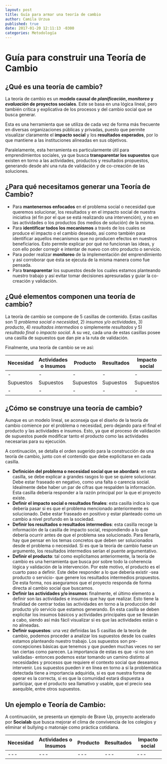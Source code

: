 ```yaml
---
layout: post
title: Guía para armar una teoría de cambio
author: Camila Urzua
published: true
date: 2017-01-20 12:11:13 -0300
categories: Metodología
---
```


# **Guía para construir una Teoría de Cambio**

## **¿Qué es una teoría de cambio?**


La teoría de cambio es un **modelo causal de *planificación*, *monitoreo* y *evaluación* de proyectos sociales**. Este se basa en una lógica lineal, pero también crítica y explicativa de los procesos y del cambio social que se busca generar.

Esta es una herramienta que se utiliza de cada vez de forma más frecuente en diversas organizaciones públicas y privadas, puesto que permite visualizar claramente el **impacto social** y los **resultados esperados**, por lo que mantiene a las instituciones alineadas en sus objetivos.

Paralelamente, esta herramienta es particularmente útil para emprendimientos sociales, ya que busca **transparentar los supuestos** que existen en torno a las actividades, productos y resultados propuestos, generando desde ahí una ruta de validación y de co-creación de las soluciones.

## ¿Para qué necesitamos generar una Teoría de Cambio?

* Para **mantenernos enfocados** en el problema social o necesidad que queremos solucionar, los resultados y en el impacto social de nuestra iniciativa (el fin por el que se está realizando una intervención), y no en las actividades o los productos (los medios de solución) de la misma.
* Para **identificar todos los mecanismos** a través de los cuales se produce el impacto o el cambio deseado, así como también para identificar aquellos mecanismos que no producen efectos en nuestros beneficiarios. Esto permite explicar por qué no funcionan las ideas, y con ello poder corregir e intentar de nuevo con otro producto o servicio.
* Para poder realizar **monitoreo** de la implementación del emprendimiento y así corroborar que ésta se ejecuta de la misma manera como fue pensada.
* Para **transparentar** los supuestos desde los cuales estamos planteando nuestro trabajo y así evitar tomar decisiones apresuradas y guiar la co-creación y validación. 

## **¿Qué elementos componen una teoría de cambio?**

La teoría de cambio se compone de 5 casillas de contenido. Estas casillas son 1) *problema social o necesidad*, 2) *insumos y/o actividades*, 3) *producto*, 4) *resultados intermedios* o simplemente *resultados* y 5) *resultado final* o *impacto social*. A su vez, cada una de estas casillas posee una casilla de supuestos que dan pie a la ruta de validación.

Finalmente, una teoría de cambio se ve así:

|   Necesidad   |   Actividades o Insumos   |    Producto   |    Resultados    |    Impacto social    |
|   ---   |   ---   |   ---   |   ---   |   ---   |
|   -   |   -   |   -   |   -   |   -   |
|   Supuestos   |   Supuestos   |    Supuestos   |    Supuestos    |    Supuestos    |
|   -   |   -   |   -   |   -   |   -   |

## **¿Cómo se construye una teoría de cambio?**

Aunque es un modelo lineal, se aconseja que el diseño de la teoría de cambio comience por el problema o necesidad, pero dejando para el final el producto y las actividades e insumos. Esto, ya que el proceso de validación de supuestos puede modificar tanto el producto como las actividades necesarias para su ejecución. 

A continuación, se detalla el orden sugerido para la construcción de una teoría de cambio, junto con el contenido que debe explicitarse en cada casilla.

* **Definición del problema o necesidad social que se abordará**: en esta casilla, se debe explicar a grandes rasgos lo que se quiere solucionar. Debe estar fraseado en negativo, como una falta o carencia social. Idealmente debe haber un par de cifras que respalden la información. Esta casilla debería responder a la razón principal por la que el proyecto existe.
* **Definir el impacto social o resultados finales**: esta casilla indica lo que debería pasar si es que el problema mencionado anteriormente es solucionado. Debe estar fraseado en positivo y estar planteado como un cambio a nivel profundo en la sociedad.
* **Definir los resultados o resultados intermedios**: esta casilla recoge la información de la casilla de impacto social, respondiendo a lo que debería ocurrir antes de que el problema sea solucionado. Para llenarla, hay que pensar en los temas concretos que deben ser solucionados desde el problema o necesidad. Si es que la teoría de cambio fuese un argumento, los resultados intermedios serían el puente argumentativo.
* **Definir el producto**: tal como explicitamos anteriormente, la teoría de cambio es una herramienta que busca por sobre todo la coherencia lógica y validación de la intervención. Por este motivo, el producto es el cuarto paso a definir. Este debe responder a lo que debería existir -sea producto o servicio- que genere los resultados intermedios propuestos. De esta forma, nos aseguramos que el proyecto responda de forma directa al cambio social que buscamos.
* **Definir las actividades y/o insumos**: finalmente, el último elemento a definir son las actividades e insumos que hay que realizar. Esto tiene la finalidad de centrar todas las actividades en torno a la producción del producto y/o servicio que estamos generando. En esta casilla se deben explicitar los insumos básicos y actividades principales que se llevarán a cabo, siendo así más fácil visualizar si es que las actividades están o no alineadas.
* **Definir supuestos**: una vez definidas las 5 casillas de la teoría de cambio, podemos proceder a analizar los supuestos desde los cuales estamos planteando nuestro trabajo. Los supuestos son pre-concepciones básicas que tenemos y que pueden muchas veces no ser tan ciertas como parecen. La importancia de estas es que -si no son validadas- entonces podemos estar tomando un camino distinto al necesidades y procesos que requiere el contexto social que deseamos intervenir. Los supuestos pueden ir en línea en torno a si la problemática detectada tiene a importancia adquirida, si es que nuestra forma de operar es la correcta, si es que la comunidad estará dispuesta a participar, que el producto sea llamativo y usable, que el precio sea asequible, entre otros supuestos.

## **Un ejemplo e Teoría de Cambio**:

A continuación, se presenta un ejemplo de Brave Up, proyecto acelerado por **Socialab** que busca mejorar el clima de convivencia de los colegios y eliminar el bullying o matonaje como práctica cotidiana.

|   Necesidad   |   Actividades o Insumos   |    Producto   |    Resultados    |    Impacto social    |
|   ---   |   ---   |   ---   |   ---   |   ---   |
|   ---   |   ---   |   ---   |   ---   |   ---   |
